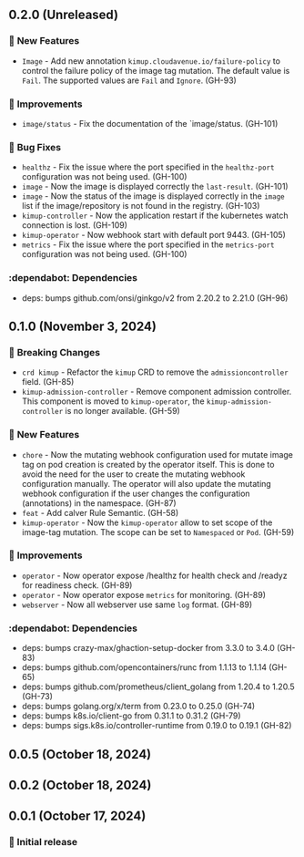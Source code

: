 ## 0.2.0 (Unreleased)

### :rocket: **New Features**

* `Image` - Add new annotation `kimup.cloudavenue.io/failure-policy` to control the failure policy of the image tag mutation. The default value is `Fail`. The supported values are `Fail` and `Ignore`. (GH-93)

### :tada: **Improvements**

* `image/status` - Fix the documentation of the `image/status. (GH-101)

### :bug: **Bug Fixes**

* `healthz` - Fix the issue where the port specified in the `healthz-port` configuration was not being used. (GH-100)
* `image` - Now the image is displayed correctly the `last-result`. (GH-101)
* `image` - Now the status of the image is displayed correctly in the `image` list if the image/repository is not found in the registry. (GH-103)
* `kimup-controller` - Now the application restart if the kubernetes watch connection is lost. (GH-109)
* `kimup-operator` - Now webhook start with default port 9443. (GH-105)
* `metrics` - Fix the issue where the port specified in the `metrics-port` configuration was not being used. (GH-100)

### :dependabot: **Dependencies**

* deps: bumps github.com/onsi/ginkgo/v2 from 2.20.2 to 2.21.0 (GH-96)

## 0.1.0 (November  3, 2024)
### :rotating_light: **Breaking Changes**

* `crd kimup` - Refactor the `kimup` CRD to remove the `admissioncontroller` field. (GH-85)
* `kimup-admission-controller` - Remove component admission controller. This component is moved to `kimup-operator`, the `kimup-admission-controller` is no longer available. (GH-59)

### :rocket: **New Features**

* `chore` - Now the mutating webhook configuration used for mutate image tag on pod creation is created by the operator itself. This is done to avoid the need for the user to create the mutating webhook configuration manually. The operator will also update the mutating webhook configuration if the user changes the configuration (annotations) in the namespace. (GH-87)
* `feat` - Add calver Rule Semantic. (GH-58)
* `kimup-operator` - Now the `kimup-operator` allow to set scope of the image-tag mutation. The scope can be set to `Namespaced` or `Pod`. (GH-59)

### :tada: **Improvements**

* `operator` - Now operator expose /healthz for health check and /readyz for readiness check. (GH-89)
* `operator` - Now operator expose `metrics` for monitoring. (GH-89)
* `webserver` - Now all webserver use same `log` format. (GH-89)

### :dependabot: **Dependencies**

* deps: bumps crazy-max/ghaction-setup-docker from 3.3.0 to 3.4.0 (GH-83)
* deps: bumps github.com/opencontainers/runc from 1.1.13 to 1.1.14 (GH-65)
* deps: bumps github.com/prometheus/client_golang from 1.20.4 to 1.20.5 (GH-73)
* deps: bumps golang.org/x/term from 0.23.0 to 0.25.0 (GH-74)
* deps: bumps k8s.io/client-go from 0.31.1 to 0.31.2 (GH-79)
* deps: bumps sigs.k8s.io/controller-runtime from 0.19.0 to 0.19.1 (GH-82)

## 0.0.5 (October 18, 2024)
## 0.0.2 (October 18, 2024)

## 0.0.1 (October 17, 2024)

### :rocket: Initial release
